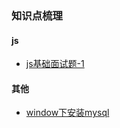 ### 知识点梳理

#### js

- [js基础面试题-1](https://github.com/Mrshihe/blog/blob/master/markdown/js/js面试题.md)

#### 其他

- [window下安装mysql](https://github.com/Mrshihe/blog/blob/master/markdown/other/mysql安装.md)